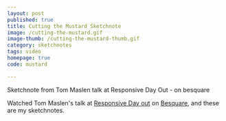 ```yaml
---
layout: post
published: true
title: Cutting the Mustard Sketchnote
image: /cutting-the-mustard.gif
image-thumb: /cutting-the-mustard-thumb.gif
category: sketchnotes
tags: video
homepage: true
code: mustard

---
```


Sketchnote from Tom Maslen talk at Responsive Day Out - on besquare

Watched Tom Maslen's talk at <a href="http://responsiveconf.com">Responsive Day out</a> on <a href="http://www.besquare.me/session/cutting-the-mustard/">Besquare</a>, and these are my sketchnotes.
